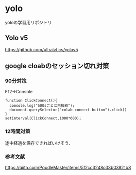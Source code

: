 # yolo
yoloの学習用リポジトリ

## Yolo v5
https://github.com/ultralytics/yolov5

## google cloabのセッション切れ対策
### 90分対策
F12→Console
```
function ClickConnect(){
  console.log("600sごとに再接続");
  document.querySelector("colab-connect-button").click()
}
setInterval(ClickConnect,1000*600);
```
### 12時間対策
途中経過を保存できればいけそう．
### 参考文献
https://qiita.com/PoodleMaster/items/5f2cc3248c03b03821b8
